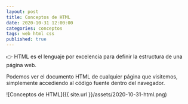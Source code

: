 ```yaml
---
layout: post
title: Conceptos de HTML
date: 2020-10-31 12:00:00
categories: conceptos
tags: web html css
published: true
---
```


👉 HTML es el lenguaje por excelencia para definir la estructura de una página web.

Podemos ver el documento HTML de cualquier página que visitemos, simplemente accediendo al código fuente dentro del navegador.

![Conceptos de HTML]({{ site.url }}/assets/2020-10-31-html.png)
